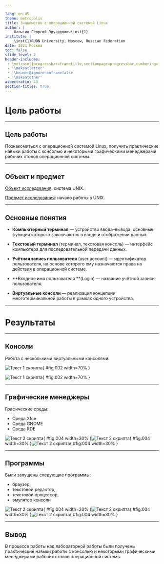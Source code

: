 ```yaml
---

lang: en-US
theme: metropolis
title: Знакомство с операционной системой Linux
author: |
	Шалыгин Георгий Эдуардович\inst{1}
institute: |
	\inst{1}RUDN University, Moscow, Russian Federation
date: 2021 Москва
toc: false
slide_level: 2
header-includes: 
 - \metroset{progressbar=frametitle,sectionpage=progressbar,numbering=fraction}
 - '\makeatletter'
 - '\beamer@ignorenonframefalse'
 - '\makeatother'
aspectratio: 43
section-titles: true
---
```


# Цель работы

---

## Цель работы

Познакомиться с операционной системой Linux, получить практические навыки работы с консолью и некоторыми графическими менеджерами рабочих столов операционной системы.

---

## Объект и предмет 

<u>Объект исследования</u>: система UNIX.

<u>Предмет исследования</u>: начало работы в UNIX.

---

## Основные понятия

- **Компьютерный терминал** — устройство ввода–вывода, основные функции которого заключаются в вводе и отображении данных.
- **Текстовый терминал** (терминал, текстовая консоль) — интерфейс компьютера для последовательной передачи данных.
- **Учётная запись пользователя** (user account) — идентификатор пользователя, на основе которого ему назначаются права на действия в операционной системе.
- **Входное имя пользователя **(Login) — название учётной записи пользователя.

- **Виртуальные консоли** — реализация концепции многотерминальной работы в рамках одного устройства.

---

# Результаты

---

## Консоли

Работа с несколькими виртуальными консолями.

![Текст 1 скрипта](../screens\1.jpg){ #fig:002 width=70% }

![Текст 1 скрипта](../screens\2.jpg){ #fig:002 width=70% }

---

## Графические менеджеры

Графические среды:

- Среда Xfce
- Среда GNOME
- Среда KDE

![Текст 2 скрипта](..\screens\6.jpg){ #fig:004 width=30% }![Текст 2 скрипта](..\screens\7.jpg){ #fig:004 width=30% }![Текст 2 скрипта](..\screens\8.jpg){ #fig:004 width=30% }

---

## Программы

Были запущены следующие программы:

-  браузер, 
- текстовой редактор, 
- текстовой процессор, 
- эмулятор консоли

![Текст 2 скрипта](..\screens\10.jpg){ #fig:004 width=30% }![Текст 2 скрипта](..\screens\11.jpg){ #fig:004 width=30% }![Текст 2 скрипта](..\screens\12.jpg){ #fig:004 width=30% }



---

## Вывод

В процессе работы над лабораторной работы были получены практические навыки работы с консолью и некоторыми графическими менеджерами рабочих столов операционной системы

<!-- ## {.standout} -->

<!-- Спасибо за внимание -->